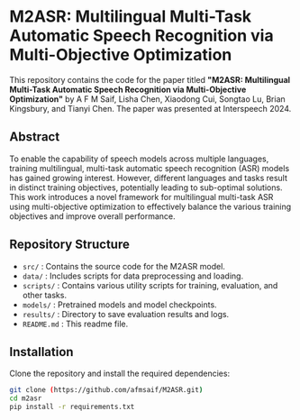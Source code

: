 # M2ASR: Multilingual Multi-Task Automatic Speech Recognition via Multi-Objective Optimization

This repository contains the code for the paper titled **"M2ASR: Multilingual Multi-Task Automatic Speech Recognition via Multi-Objective Optimization"** by A F M Saif, Lisha Chen, Xiaodong Cui, Songtao Lu, Brian Kingsbury, and Tianyi Chen. The paper was presented at Interspeech 2024.

## Abstract

To enable the capability of speech models across multiple languages, training multilingual, multi-task automatic speech recognition (ASR) models has gained growing interest. However, different languages and tasks result in distinct training objectives, potentially leading to sub-optimal solutions. This work introduces a novel framework for multilingual multi-task ASR using multi-objective optimization to effectively balance the various training objectives and improve overall performance.

## Repository Structure

- `src/` : Contains the source code for the M2ASR model.
- `data/` : Includes scripts for data preprocessing and loading.
- `scripts/` : Contains various utility scripts for training, evaluation, and other tasks.
- `models/` : Pretrained models and model checkpoints.
- `results/` : Directory to save evaluation results and logs.
- `README.md` : This readme file.

## Installation

Clone the repository and install the required dependencies:

```bash
git clone (https://github.com/afmsaif/M2ASR.git)
cd m2asr
pip install -r requirements.txt
